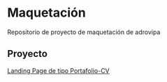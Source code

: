# Maquetación

Repositorio de proyecto de maquetación de adrovipa

## Proyecto

[Landing Page de tipo Portafolio-CV](https://adrovipa.github.io/proyecto-landing-page/portafolio-cv)
